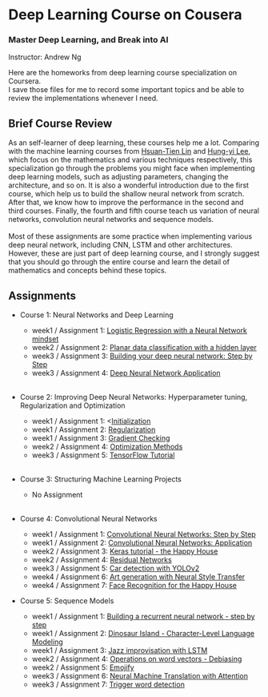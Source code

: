 # Deep Learning Course on Cousera

### <a href="https://www.coursera.org/specializations/deep-learning" style="text-decoration:none">Master Deep Learning, and Break into AI</a><br>
Instructor: Andrew Ng

Here are the homeworks from deep learning course specialization on Coursera.<br>
I save those files for me to record some important topics and be able to review the implementations whenever I need.

## Brief Course Review
As an self-learner of deep learning, these courses help me a lot. Comparing with the machine learning courses from [Hsuan-Tien Lin](https://www.youtube.com/user/hsuantien/feed) and [Hung-yi Lee](https://www.youtube.com/channel/UC2ggjtuuWvxrHHHiaDH1dlQ), which focus on the mathematics and various techniques respectively, this specialization go through the problems you might face when implementing deep learning models, such as adjusting parameters, changing the architecture, and so on. It is also a wonderful introduction due to the first course, which help us to build the shallow neural network from scratch. After that, we know how to improve the performance in the second and third courses. Finally, the fourth and fifth course teach us variation of neural networks, convolution neural networks and sequence models. <br>
<br>
Most of these assignments are some practice when implementing various deep neural network, including CNN, LSTM and other architectures. However, these are just part of deep learning course, and I strongly suggest that you should go through the entire course and learn the detail of mathematics and concepts behind these topics. <br>

## Assignments
- Course 1: Neural Networks and Deep Learning<br>
    - week1 / Assignment 1: [Logistic Regression with a Neural Network mindset](Course1/Logistic+Regression+with+a+Neural+Network+mindset+v5.ipynb) <br>
    - week2 / Assignment 2: [Planar data classification with a hidden layer](Course1/Planar+data+classification+with+one+hidden+layer+v5.ipynb) <br>
    - week3 / Assignment 3: [Building your deep neural network: Step by Step](Course1/Building+your+Deep+Neural+Network+-+Step+by+Step+v7.ipynb)<br>
    - week3 / Assignment 4: [Deep Neural Network Application](Course1/Deep+Neural+Network+-+Application+v7.ipynb)<br>
    <br>
- Course 2: Improving Deep Neural Networks: Hyperparameter tuning, Regularization and Optimization<br>
    - week1 / Assignment 1: <[Initialization](Course2/Initialization.ipynb)<br>
    - week1 / Assignment 2: [Regularization](Course2/Regularization.ipynb)<br>
    - week1 / Assignment 3: [Gradient Checking](Course2/Gradient+Checking+v1.ipynb)<br>
    - week2 / Assignment 4: [Optimization Methods](Course2/Optimization+methods.ipynb)<br>
    - week3 / Assignment 5: [TensorFlow Tutorial](Course2/Tensorflow+Tutorial.ipynb)<br>
    <br>
- Course 3: Structuring Machine Learning Projects <br>
	- No Assignment
    <br>
- Course 4: Convolutional Neural Networks<br>
    - week1 / Assignment 1: [Convolutional Neural Networks: Step by Step](Course4/Convolution+model+-+Step+by+Step+-+v2.ipynb)<br>
    - week1 / Assignment 2: [Convolutional Neural Networks: Application](Course4/Convolution+model+-+Application+-+v1.ipynb)<br>
    - week2 / Assignment 3: [Keras tutorial - the Happy House](Course4/Keras+-+Tutorial+-+Happy+House+v2.ipynb)<br>
    - week2 / Assignment 4: [Residual Networks](Course4/Residual+Networks+-+v2.ipynb)<br>
    - week3 / Assignment 5: [Car detection with YOLOv2](Course4/Autonomous+driving+application+-+Car+detection+-+v3.ipynb)<br>
    - week4 / Assignment 6: [Art generation with Neural Style Transfer](Course4/Art+Generation+with+Neural+Style+Transfer+-+v2.ipynb)<br>
    - week4 / Assignment 7: [Face Recognition for the Happy House](Course4/Face+Recognition+for+the+Happy+House+-+v3.ipynb)<br>

- Course 5: Sequence Models<br>
	- week1 / Assignment 1: [Building a recurrent neural network - step by step](Course5/Building+a+Recurrent+Neural+Network+-+Step+by+Step+-+v3.ipynb)<br>
	- week1 / Assignment 2: [Dinosaur Island - Character-Level Language Modeling](Course5/Dinosaurus+Island+--+Character+level+language+model+final+-+v3.ipynb)<br>
	- week1 / Assignment 3: [Jazz improvisation with LSTM](Course5/Improvise+a+Jazz+Solo+with+an+LSTM+Network+-+v3.ipynb)<br>
	- week2 / Assignment 4: [Operations on word vectors - Debiasing](Course5/Operations+on+word+vectors+-+v2.ipynb)<br>
	- week2 / Assignment 5: [Emojify](Course5/Emojify+-+v2.ipynb)<br>
	- week3 / Assignment 6: [Neural Machine Translation with Attention](Course5/Neural+machine+translation+with+attention+-+v4.ipynb)<br>
 	- week3 / Assignment 7: [Trigger word detection](Course5/Trigger+word+detection+-+v1.ipynb)<br>

	